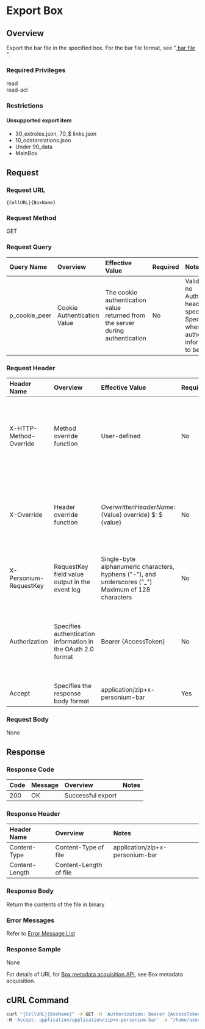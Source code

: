 # Export Box

## Overview
Export the bar file in the specified box. For the bar file format, see "[ bar file ](301_Bar_File.md)".  

### Required Privileges
read  
read-acl  

### Restrictions
#### Unsupported export item
- 30_extroles.json, 70_$ links.json
- 10_odatarelations.json
- Under 90_data
- MainBox

## Request

### Request URL
```
{CellURL}{BoxName}
```

### Request Method
GET  

### Request Query

|Query Name|Overview|Effective Value|Required|Notes|
|:--|:--|:--|:--|:--|
|p_cookie_peer|Cookie Authentication Value|The cookie authentication value returned from the server during authentication|No|Valid only if no Authorization header specified<br>Specify this when cookie authentication information is to be used|

### Request Header

|Header Name|Overview|Effective Value|Required|Notes|
|:--|:--|:--|:--|:--|
|X-HTTP-Method-Override|Method override function|User-defined|No|If you specify this value when requesting with the POST method, the specified value will be used as a method.|
|X-Override|Header override function|${OverwrittenHeaderName}:${Value} override} $: $ {value}|No|Overwrite normal HTTP header value. To overwrite multiple headers, specify multiple X-Override headers.|
|X-Personium-RequestKey|RequestKey field value output in the event log|Single-byte alphanumeric characters, hyphens ("-"), and underscores ("_")<br>Maximum of 128 characters|No||
|Authorization|Specifies authentication information in the OAuth 2.0 format|Bearer {AccessToken}|No|* Authentication tokens are the tokens acquired using the Authentication Token Acquisition API|
|Accept|Specifies the response body format|application/zip+x-personium-bar|Yes||

### Request Body
None  

## Response

### Response Code
|Code|Message|Overview|Notes|
|:--|:--|:--|:--|
|200|OK|Successful export||

### Response Header
|Header Name|Overview|Notes|
|:--|:--|:--|
|Content-Type|Content-Type of file|application/zip+x-personium-bar|
|Content-Length|Content-Length of file||

### Response Body
Return the contents of the file in binary  

### Error Messages
Refer to [Error Message List](004_Error_Messages.md)  

### Response Sample
None  

For details of URL for [Box metadata acquisition API](303_Progress_of_Bar_File_Installation.md), see Box metadata acquisition.

## cURL Command

```sh
curl "{CellURL}{BoxName}" -X GET -H 'Authorization: Bearer {AccessToken}' \
-H 'Accept: application/application/zip+x-personium-bar' -o "/home/user/export.bar"
```
